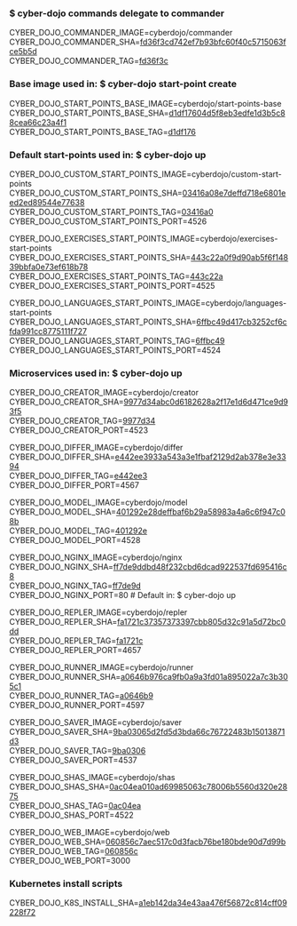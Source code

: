 ### $ cyber-dojo commands delegate to commander

CYBER_DOJO_COMMANDER_IMAGE=cyberdojo/commander  
CYBER_DOJO_COMMANDER_SHA=[fd36f3cd742ef7b93bfc60f40c5715063fce5b5d](https://github.com/cyber-dojo/commander/commit/fd36f3cd742ef7b93bfc60f40c5715063fce5b5d)  
CYBER_DOJO_COMMANDER_TAG=[fd36f3c](https://hub.docker.com/layers/cyberdojo/commander/fd36f3c/images/sha256-c8f6e57cf1a5e765810b5a875385c5e4f6c1cba9832d56cee927e1e9f32dc66e)  

### Base image used in: $ cyber-dojo start-point create

CYBER_DOJO_START_POINTS_BASE_IMAGE=cyberdojo/start-points-base  
CYBER_DOJO_START_POINTS_BASE_SHA=[d1df17604d5f8eb3edfe1d3b5c88cea66c23a4f1](https://github.com/cyber-dojo/start-points-base/commit/d1df17604d5f8eb3edfe1d3b5c88cea66c23a4f1)  
CYBER_DOJO_START_POINTS_BASE_TAG=[d1df176](https://hub.docker.com/layers/cyberdojo/start-points-base/d1df176/images/sha256-553d041c186b9fc5711ed06f56d163687d9c5d3dd982a53d6656c821a8f1b773)  

### Default start-points used in: $ cyber-dojo up

CYBER_DOJO_CUSTOM_START_POINTS_IMAGE=cyberdojo/custom-start-points  
CYBER_DOJO_CUSTOM_START_POINTS_SHA=[03416a08e7deffd718e6801eed2ed89544e77638](https://github.com/cyber-dojo/custom-start-points/commit/03416a08e7deffd718e6801eed2ed89544e77638)  
CYBER_DOJO_CUSTOM_START_POINTS_TAG=[03416a0](https://hub.docker.com/layers/cyberdojo/custom-start-points/03416a0/images/sha256-11646fb2489624c8928d51ac99229e4f675454e1de235f8deb2328997ec74fc2)  
CYBER_DOJO_CUSTOM_START_POINTS_PORT=4526

CYBER_DOJO_EXERCISES_START_POINTS_IMAGE=cyberdojo/exercises-start-points  
CYBER_DOJO_EXERCISES_START_POINTS_SHA=[443c22a0f9d90ab5f6f14839bbfa0e73ef618b78](https://github.com/cyber-dojo/exercises-start-points/commit/443c22a0f9d90ab5f6f14839bbfa0e73ef618b78)  
CYBER_DOJO_EXERCISES_START_POINTS_TAG=[443c22a](https://hub.docker.com/layers/cyberdojo/exercises-start-points/443c22a/images/sha256-c9c3f35c6555be0c10450a0ce80edb69dbf49b80b2458bd1baec3c015d5aaeca)  
CYBER_DOJO_EXERCISES_START_POINTS_PORT=4525

CYBER_DOJO_LANGUAGES_START_POINTS_IMAGE=cyberdojo/languages-start-points  
CYBER_DOJO_LANGUAGES_START_POINTS_SHA=[6ffbc49d417cb3252cf6cfda991cc8775111f727](https://github.com/cyber-dojo/languages-start-points/commit/6ffbc49d417cb3252cf6cfda991cc8775111f727)  
CYBER_DOJO_LANGUAGES_START_POINTS_TAG=[6ffbc49](https://hub.docker.com/layers/cyberdojo/languages-start-points/6ffbc49/images/sha256-421e0d281b4e6458ac4609d21c9d040527a40aa86ef2fb1fd4cfd55789a57540)  
CYBER_DOJO_LANGUAGES_START_POINTS_PORT=4524

### Microservices used in: $ cyber-dojo up

CYBER_DOJO_CREATOR_IMAGE=cyberdojo/creator  
CYBER_DOJO_CREATOR_SHA=[9977d34abc0d6182628a2f17e1d6d471ce9d93f5](https://github.com/cyber-dojo/creator/commit/9977d34abc0d6182628a2f17e1d6d471ce9d93f5)  
CYBER_DOJO_CREATOR_TAG=[9977d34](https://hub.docker.com/layers/cyberdojo/creator/9977d34/images/sha256-d4295a5fc4244d69f6c423594bb990061047b5f1e23af79fb00d96c0f7faa7fe)  
CYBER_DOJO_CREATOR_PORT=4523

CYBER_DOJO_DIFFER_IMAGE=cyberdojo/differ  
CYBER_DOJO_DIFFER_SHA=[e442ee3933a543a3e1fbaf2129d2ab378e3e3394](https://github.com/cyber-dojo/differ/commit/e442ee3933a543a3e1fbaf2129d2ab378e3e3394)  
CYBER_DOJO_DIFFER_TAG=[e442ee3](https://hub.docker.com/layers/cyberdojo/differ/e442ee3/images/sha256-d9376b6e4a793d8fa57bfb56c7594ba166a4506b64d692adfda9067e7b804483)  
CYBER_DOJO_DIFFER_PORT=4567

CYBER_DOJO_MODEL_IMAGE=cyberdojo/model  
CYBER_DOJO_MODEL_SHA=[401292e28deffbaf6b29a58983a4a6c6f947c08b](https://github.com/cyber-dojo/model/commit/401292e28deffbaf6b29a58983a4a6c6f947c08b)  
CYBER_DOJO_MODEL_TAG=[401292e](https://hub.docker.com/layers/cyberdojo/model/401292e/images/sha256-abef9837d9a7228beabe57dbf89f9f2b6b7f790bc8fe6f49e03e3f37cfd303e5)  
CYBER_DOJO_MODEL_PORT=4528

CYBER_DOJO_NGINX_IMAGE=cyberdojo/nginx  
CYBER_DOJO_NGINX_SHA=[ff7de9ddbd48f232cbd6dcad922537fd695416c8](https://github.com/cyber-dojo/nginx/commit/ff7de9ddbd48f232cbd6dcad922537fd695416c8)  
CYBER_DOJO_NGINX_TAG=[ff7de9d](https://hub.docker.com/layers/cyberdojo/nginx/ff7de9d/images/sha256-f5299ff227df3eceb89ddac84d942dc36105148efc30f5dc4761470227daa36c)  
CYBER_DOJO_NGINX_PORT=80 # Default in: $ cyber-dojo up

CYBER_DOJO_REPLER_IMAGE=cyberdojo/repler  
CYBER_DOJO_REPLER_SHA=[fa1721c37357373397cbb805d32c91a5d72bc0dd](https://github.com/cyber-dojo/repler/commit/fa1721c37357373397cbb805d32c91a5d72bc0dd)  
CYBER_DOJO_REPLER_TAG=[fa1721c](https://hub.docker.com/layers/cyberdojo/repler/fa1721c/images/sha256-0467b1ffb64e69fc9df3db0ef2f0fe50ff3c458c0ad0d9172541cad9e9184059)  
CYBER_DOJO_REPLER_PORT=4657

CYBER_DOJO_RUNNER_IMAGE=cyberdojo/runner  
CYBER_DOJO_RUNNER_SHA=[a0646b976ca9fb0a9a3fd01a895022a7c3b305c1](https://github.com/cyber-dojo/runner/commit/a0646b976ca9fb0a9a3fd01a895022a7c3b305c1)  
CYBER_DOJO_RUNNER_TAG=[a0646b9](https://hub.docker.com/layers/cyberdojo/runner/a0646b9/images/sha256-d59c33c3dd521cc9564c38aa684ced516055235d6d4f3f31e60302625f09d167)  
CYBER_DOJO_RUNNER_PORT=4597

CYBER_DOJO_SAVER_IMAGE=cyberdojo/saver  
CYBER_DOJO_SAVER_SHA=[9ba03065d2fd5d3bda66c76722483b15013871d3](https://github.com/cyber-dojo/saver/commit/9ba03065d2fd5d3bda66c76722483b15013871d3)  
CYBER_DOJO_SAVER_TAG=[9ba0306](https://hub.docker.com/layers/cyberdojo/saver/9ba0306/images/sha256-d5b4b493b96a407d46d2ca3af0bb4e9ffd225df78a5aed105224e4120b3b9814)  
CYBER_DOJO_SAVER_PORT=4537

CYBER_DOJO_SHAS_IMAGE=cyberdojo/shas  
CYBER_DOJO_SHAS_SHA=[0ac04ea010ad69985063c78006b5560d320e2875](https://github.com/cyber-dojo/shas/commit/0ac04ea010ad69985063c78006b5560d320e2875)  
CYBER_DOJO_SHAS_TAG=[0ac04ea](https://hub.docker.com/layers/cyberdojo/shas/0ac04ea/images/sha256-41320584066034656f7ad11fe995db99916f3b722f5e878fac15352a7ddf173b)  
CYBER_DOJO_SHAS_PORT=4522

CYBER_DOJO_WEB_IMAGE=cyberdojo/web  
CYBER_DOJO_WEB_SHA=[060856c7aec517c0d3facb76be180bde90d7d99b](https://github.com/cyber-dojo/web/commit/060856c7aec517c0d3facb76be180bde90d7d99b)  
CYBER_DOJO_WEB_TAG=[060856c](https://hub.docker.com/layers/cyberdojo/web/060856c/images/sha256-19928007511e3e285eaf58ef3c70fe98a72a5322dac185906fdc011659c63ce8)  
CYBER_DOJO_WEB_PORT=3000

### Kubernetes install scripts
CYBER_DOJO_K8S_INSTALL_SHA=[a1eb142da34e43aa476f56872c814cff09228f72](https://github.com/cyber-dojo/k8s-install/commit/a1eb142da34e43aa476f56872c814cff09228f72)  
